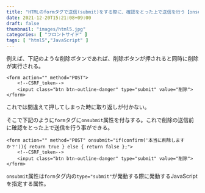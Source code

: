 ```yaml
---
title: "HTMLのformタグで送信(submit)をする際に、確認をとった上で送信を行う【onsubmit属性】"
date: 2021-12-20T15:21:08+09:00
draft: false
thumbnail: "images/html5.jpg"
categories: [ "フロントサイド" ]
tags: [ "html5","JavaScript" ]
---
```


例えば、下記のような削除ボタンであれば、削除ボタンが押されると同時に削除が実行される。

    <form action="" method="POST">
        <!--CSRF_token-->
        <input class="btn btn-outline-danger" type="submit" value="削除">
    </form>

これでは間違えて押してしまった時に取り返しが付かない。

そこで下記のように`form`タグに`onsubmit`属性を付与する。これで削除の送信前に確認をとった上で送信を行う事ができる。

    <form action="" method="POST" onsubmit="if(confirm('本当に削除しますか？')){ return true } else { return false };">
        <!--CSRF_token-->
        <input class="btn btn-outline-danger" type="submit" value="削除">
    </form>

`onsubmit`属性は`form`タグ内の`type="submit"`が発動する際に発動するJavaScriptを指定する属性。


